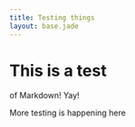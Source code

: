 ```yaml
---
title: Testing things
layout: base.jade
---
```


# This is a test


of Markdown! Yay!


More testing is happening here
